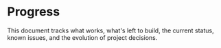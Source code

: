 # Progress

This document tracks what works, what's left to build, the current status, known issues, and the evolution of project decisions.
